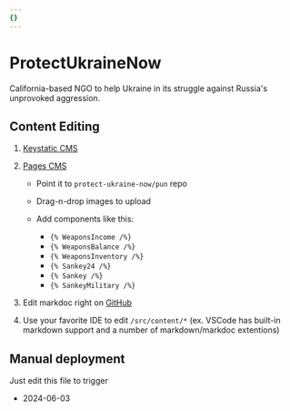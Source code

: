 ```yaml
---
{}
---
```

# ProtectUkraineNow

California-based NGO to help Ukraine in its struggle against Russia's unprovoked aggression.

## Content Editing

1. [Keystatic CMS](protectukrainenow.org/keystatic)

1. [Pages CMS](cms.protectukrainenow.org)

   - Point it to `protect-ukraine-now/pun` repo

   - Drag-n-drop images to upload

   - Add components like this:

     - `{% WeaponsIncome /%}`
     - `{% WeaponsBalance /%}`
     - `{% WeaponsInventory /%}`
     - `{% Sankey24 /%}`
     - `{% Sankey /%}`
     - `{% SankeyMilitary /%}`

1. Edit markdoc right on [GitHub](https://github.com/protect-ukraine-now/pun/tree/master/src/content)

1. Use your favorite IDE to edit `/src/content/*` (ex. VSCode has built-in markdown support and a number of markdown/markdoc extentions)

## Manual deployment

Just edit this file to trigger

- 2024-06-03
